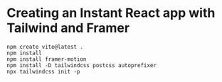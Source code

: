 # Creating an Instant React app with Tailwind and Framer
```
npm create vite@latest .
npm install
npm install framer-motion
npm install -D tailwindcss postcss autoprefixer
npx tailwindcss init -p
```